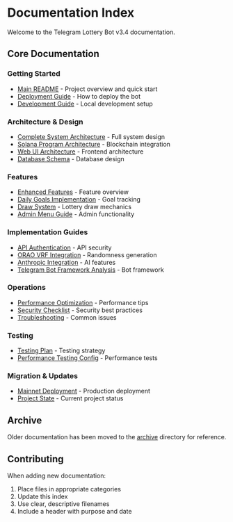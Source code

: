 # Documentation Index

Welcome to the Telegram Lottery Bot v3.4 documentation.

## Core Documentation

### Getting Started
- [Main README](../README.md) - Project overview and quick start
- [Deployment Guide](DEPLOYMENT.md) - How to deploy the bot
- [Development Guide](DEVELOPMENT.md) - Local development setup

### Architecture & Design
- [Complete System Architecture](COMPLETE_SYSTEM_ARCHITECTURE.md) - Full system design
- [Solana Program Architecture](SOLANA_PROGRAM_ARCHITECTURE.md) - Blockchain integration
- [Web UI Architecture](WEB_UI_ARCHITECTURE.md) - Frontend architecture
- [Database Schema](QUIZ_DATABASE_DESIGN.md) - Database design

### Features
- [Enhanced Features](ENHANCED_FEATURES.md) - Feature overview
- [Daily Goals Implementation](DAILY_GOALS_IMPLEMENTATION.md) - Goal tracking
- [Draw System](DRAW_SYSTEM.md) - Lottery draw mechanics
- [Admin Menu Guide](ADMIN_MENU_GUIDE.md) - Admin functionality

### Implementation Guides
- [API Authentication](API_AUTHENTICATION_IMPLEMENTATION.md) - API security
- [ORAO VRF Integration](ORAO_VRF_INTEGRATION.md) - Randomness generation
- [Anthropic Integration](ANTHROPIC_INTEGRATION_README.md) - AI features
- [Telegram Bot Framework Analysis](TELEGRAM_BOT_FRAMEWORK_ANALYSIS.md) - Bot framework

### Operations
- [Performance Optimization](PERFORMANCE_OPTIMIZATION.md) - Performance tips
- [Security Checklist](SECURITY_CHECKLIST.md) - Security best practices
- [Troubleshooting](TROUBLESHOOTING.md) - Common issues

### Testing
- [Testing Plan](TESTING_PLAN.md) - Testing strategy
- [Performance Testing Config](PERFORMANCE_TESTING_CONFIG.md) - Performance tests

### Migration & Updates
- [Mainnet Deployment](MAINNET_DEPLOYMENT.md) - Production deployment
- [Project State](PROJECT_STATE.md) - Current project status

## Archive

Older documentation has been moved to the [archive](archive/) directory for reference.

## Contributing

When adding new documentation:
1. Place files in appropriate categories
2. Update this index
3. Use clear, descriptive filenames
4. Include a header with purpose and date